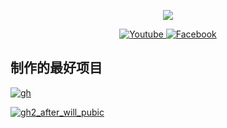 <p align="center"><img src="https://github-readme-stats-one-bice.vercel.app/api/top-langs/?username=Laomao1675&langs_count=20&layout=compact&role=OWNER&theme=radical"></p>
<p align="center">

  <a href="https://youtube.com/@imahchiu" target="_blank">
    <img src="https://img.shields.io/badge/youtube-%231877F2.svg?&style=for-the-badge&logo=youtube&logoColor=white&color=071A2C" alt="Youtube"/>
  </a>

    
  <a    href="https://www.instagram.com/im.achiu" target="_blank">
    <img src="https://img.shields.io/badge/instagram-%231877F2.svg?&style=for-the-badge&logo=instagram&logoColor=white&color=071A2C" alt="Facebook"/>
  </a>
</p>

## 制作的最好项目
[![gh](https://github-readme-stats.vercel.app/api/pin/?username=laomao1675&repo=win11c)](https://github.com/laomao1104/win11c)


[![gh2_after_will_pubic](https://github-readme-stats.vercel.app/api/pin/?username=laomao1675&repo=TV-Control)](https://github.com/Laomao1104/TV-Control)

